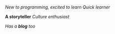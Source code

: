 *New to programming, excited to learn* 
_Quick learner_ 

**A storyteller**
_Culture enthusiast_ 

_Has a **blog** too_ 
